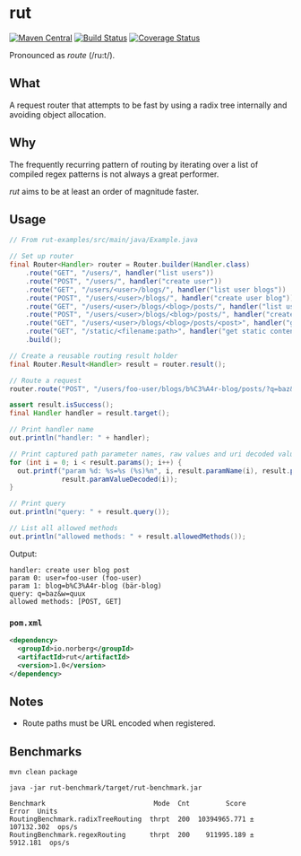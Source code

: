 rut
===

[![Maven Central](https://maven-badges.herokuapp.com/maven-central/io.norberg/rut/badge.svg)](https://maven-badges.herokuapp.com/maven-central/io.norberg/rut) [![Build Status](https://travis-ci.org/danielnorberg/rut.svg?branch=master)](https://travis-ci.org/danielnorberg/rut) [![Coverage Status](https://coveralls.io/repos/danielnorberg/rut/badge.svg?branch=master)](https://coveralls.io/r/danielnorberg/rut?branch=master)

Pronounced as *route* (/ru:t/).

What
----

A request router that attempts to be fast by using a radix tree internally and avoiding object
allocation.


Why
---

The frequently recurring pattern of routing by iterating over a list of compiled regex patterns is
not always a great performer.

*rut* aims to be at least an order of magnitude faster.


Usage
-----

```java
// From rut-examples/src/main/java/Example.java

// Set up router
final Router<Handler> router = Router.builder(Handler.class)
    .route("GET", "/users/", handler("list users"))
    .route("POST", "/users/", handler("create user"))
    .route("GET", "/users/<user>/blogs/", handler("list user blogs"))
    .route("POST", "/users/<user>/blogs/", handler("create user blog"))
    .route("GET", "/users/<user>/blogs/<blog>/posts/", handler("list user blog posts"))
    .route("POST", "/users/<user>/blogs/<blog>/posts/", handler("create user blog post"))
    .route("GET", "/users/<user>/blogs/<blog>/posts/<post>", handler("get user blog post"))
    .route("GET", "/static/<filename:path>", handler("get static content"))
    .build();

// Create a reusable routing result holder
final Router.Result<Handler> result = router.result();

// Route a request
router.route("POST", "/users/foo-user/blogs/b%C3%A4r-blog/posts/?q=baz&w=quux", result);

assert result.isSuccess();
final Handler handler = result.target();

// Print handler name
out.println("handler: " + handler);

// Print captured path parameter names, raw values and uri decoded values
for (int i = 0; i < result.params(); i++) {
  out.printf("param %d: %s=%s (%s)%n", i, result.paramName(i), result.paramValue(i),
             result.paramValueDecoded(i));
}

// Print query
out.println("query: " + result.query());

// List all allowed methods
out.println("allowed methods: " + result.allowedMethods());
```

Output:
```
handler: create user blog post
param 0: user=foo-user (foo-user)
param 1: blog=b%C3%A4r-blog (bär-blog)
query: q=baz&w=quux
allowed methods: [POST, GET]
```

### `pom.xml`

```xml
<dependency>
  <groupId>io.norberg</groupId>
  <artifactId>rut</artifactId>
  <version>1.0</version>
</dependency>
```

Notes
-----

* Route paths must be URL encoded when registered.


Benchmarks
----------

```
mvn clean package

java -jar rut-benchmark/target/rut-benchmark.jar
```

```
Benchmark                           Mode  Cnt         Score        Error  Units
RoutingBenchmark.radixTreeRouting  thrpt  200  10394965.771 ± 107132.302  ops/s
RoutingBenchmark.regexRouting      thrpt  200    911995.189 ±   5912.181  ops/s
```

